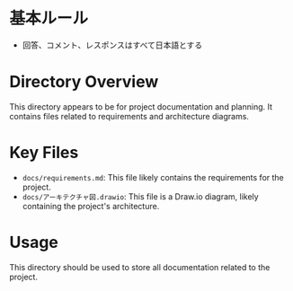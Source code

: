 # 基本ルール
- 回答、コメント、レスポンスはすべて日本語とする

# Directory Overview

This directory appears to be for project documentation and planning. It contains files related to requirements and architecture diagrams.

# Key Files

*   `docs/requirements.md`: This file likely contains the requirements for the project.
*   `docs/アーキテクチャ図.drawio`: This file is a Draw.io diagram, likely containing the project's architecture.

# Usage

This directory should be used to store all documentation related to the project.

